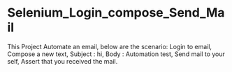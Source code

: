 # Selenium_Login_compose_Send_Mail
This Project Automate an email, below are the scenario:
Login to email,
Compose a new text,
Subject : hi,
Body : Automation test,
Send mail to your self,
Assert that you received the mail.

